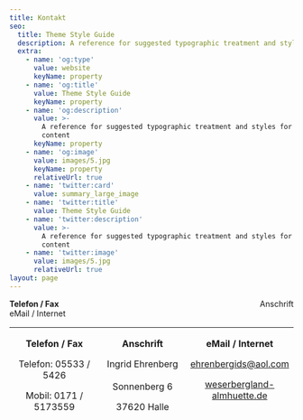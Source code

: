 ```yaml
---
title: Kontakt
seo:
  title: Theme Style Guide
  description: A reference for suggested typographic treatment and styles for your content
  extra:
    - name: 'og:type'
      value: website
      keyName: property
    - name: 'og:title'
      value: Theme Style Guide
      keyName: property
    - name: 'og:description'
      value: >-
        A reference for suggested typographic treatment and styles for your
        content
      keyName: property
    - name: 'og:image'
      value: images/5.jpg
      keyName: property
      relativeUrl: true
    - name: 'twitter:card'
      value: summary_large_image
    - name: 'twitter:title'
      value: Theme Style Guide
    - name: 'twitter:description'
      value: >-
        A reference for suggested typographic treatment and styles for your
        content
    - name: 'twitter:image'
      value: images/5.jpg
      relativeUrl: true
layout: page
---
```

<div style="display: flex; justify-content: space-between;">
<div>
    <strong><div>Telefon / Fax</div></strong>
</div>
<div>
    <strong<div>Anschrift</div></div>
<div><div>eMail / Internet</div></div>
</div>
<table border="0" width="91%" height="157"><tbody><tr><td width="34%" align="center" valign="top"><p><strong>Telefon / Fax</strong></p><p class="Stil1">Telefon: 05533 / 5426</p><p class="Stil1">Mobil: 0171 / 5173559</p></td><td width="32%" align="center" valign="top"><p><strong>Anschrift</strong></p><p>Ingrid Ehrenberg<br><br>Sonnenberg 6</p><p>37620 Halle</p></td><td width="34%" align="center" valign="top"><p><strong>eMail / Internet</strong></p><p><a href="mailto:ehrenbergids@aol.com">ehrenbergids@aol.com</a></p><p><a href="http://www.weserbergland-almhuette.de">weserbergland-almhuette.de</a></p><p>&nbsp;</p></td></tr></tbody></table>